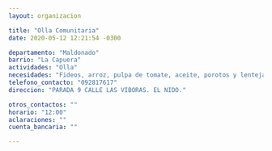 ```yaml
---
layout: organizacion

title: "Olla Comunitaria"
date: 2020-05-12 12:21:54 -0300

departamento: "Maldonado"
barrio: "La Capuera"
actividades: "Olla"
necesidades: "Fideos, arroz, pulpa de tomate, aceite, porotos y lentejas"
telefono_contacto: "092817617"
direccion: "PARADA 9 CALLE LAS VIBORAS. EL NIDO."

otros_contactos: ""
horario: "12:00"
aclaraciones: ""
cuenta_bancaria: ""

---
```

